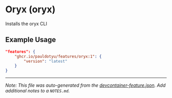 
# Oryx (oryx)

Installs the oryx CLI

## Example Usage

```json
"features": {
    "ghcr.io/pauldotyu/features/oryx:1": {
        "version": "latest"
    }
}
```





---

_Note: This file was auto-generated from the [devcontainer-feature.json](https://github.com/pauldotyu/features/blob/main/src/oryx/devcontainer-feature.json).  Add additional notes to a `NOTES.md`._
